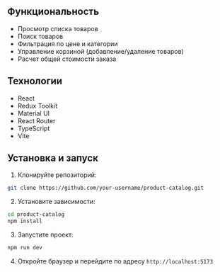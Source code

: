 ## Функциональность

- Просмотр списка товаров
- Поиск товаров
- Фильтрация по цене и категории
- Управление корзиной (добавление/удаление товаров)
- Расчет общей стоимости заказа

## Технологии

- React
- Redux Toolkit
- Material UI
- React Router
- TypeScript
- Vite

## Установка и запуск

1. Клонируйте репозиторий:
```bash
git clone https://github.com/your-username/product-catalog.git
```

2. Установите зависимости:
```bash
cd product-catalog
npm install
```

3. Запустите проект:
```bash
npm run dev
```

4. Откройте браузер и перейдите по адресу `http://localhost:5173`
